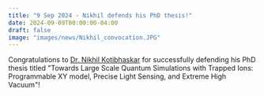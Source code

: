 ```yaml
---
title: "9 Sep 2024 - Nikhil defends his PhD thesis!"
date: 2024-09-09T00:00:00-04:00
draft: false
image: "images/news/Nikhil_convocation.JPG"
---
```


Congratulations to [Dr. Nikhil Kotibhaskar](/../members/Nikhil-Kotibhaskar/) for successfully defending his PhD thesis titled "Towards Large Scale Quantum Simulations with Trapped Ions: Programmable XY model, Precise Light Sensing, and Extreme High Vacuum"!
